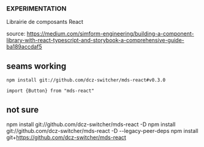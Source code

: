 ### EXPERIMENTATION

Librairie de composants React

source: https://medium.com/simform-engineering/building-a-component-library-with-react-typescript-and-storybook-a-comprehensive-guide-ba189accdaf5


## seams working
```npm install git://github.com/dcz-switcher/mds-react#v0.3.0```

```import {Button} from "mds-react"```


## not sure
npm install git://github.com/dcz-switcher/mds-react -D
npm install git://github.com/dcz-switcher/mds-react -D --legacy-peer-deps
npm install git+https://github.com/dcz-switcher/mds-react

